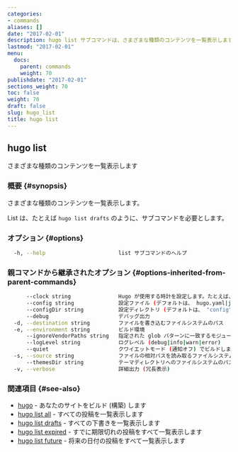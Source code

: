 ```yaml
---
categories:
- commands
aliases: []
date: "2017-02-01"
description: hugo list サブコマンドは、さまざまな種類のコンテンツを一覧表示します。
lastmod: "2017-02-01"
menu:
  docs:
    parent: commands
    weight: 70
publishdate: "2017-02-01"
sections_weight: 70
toc: false
weight: 70
draft: false
slug: hugo_list
title: hugo list
---
```

## hugo list

さまざまな種類のコンテンツを一覧表示します

### 概要 {#synopsis}

さまざまな種類のコンテンツを一覧表示します。

List は、たとえば `hugo list drafts` のように、サブコマンドを必要とします。

### オプション {#options}

```bash
  -h, --help                       list サブコマンドのヘルプ
```

### 親コマンドから継承されたオプション {#options-inherited-from-parent-commands}

```bash
      --clock string               Hugo が使用する時計を設定します。たとえば、 --clock 2021-11-06T22:30:00.00+09:00
      --config string              設定ファイル (デフォルトは、 hugo.yaml|json|toml)
      --configDir string           設定ディレクトリ (デフォルトは、 "config")
      --debug                      デバッグ出力
  -d, --destination string         ファイルを書き込むファイルシステムのパス
  -e, --environment string         ビルド環境
      --ignoreVendorPaths string   指定された glob パターンに一致するモジュールパスの _vendor を無視します
      --logLevel string            ログレベル (debug|info|warn|error)
      --quiet                      クワイエットモード (通知オフ) でビルドします
  -s, --source string              ファイルの相対パスを読み取るファイルシステムのパス
      --themesDir string           テーマディレクトリへのファイルシステムのパス
  -v, --verbose                    詳細出力 (冗長表示)
```

### 関連項目 {#see-also}

* [hugo](/commands/hugo/)	 - あなたのサイトをビルド (構築) します
* [hugo list all](/commands/hugo_list_all/)	 - すべての投稿を一覧表示します
* [hugo list drafts](/commands/hugo_list_drafts/)	 - すべての下書きを一覧表示します
* [hugo list expired](/commands/hugo_list_expired/)	 - すでに期限切れの投稿をすべて一覧表示します
* [hugo list future](/commands/hugo_list_future/)	 - 将来の日付の投稿をすべて一覧表示します

